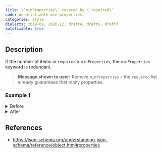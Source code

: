 ```yaml
---
title: \`minProperties\` covered by \`required\`
code: unsatisfiable-min-properties
categories: style
dialects: 2019-09, 2020-12, draft4, draft6, draft7
autofixable: true
---
```


## Description
If the number of items in `required` ≥ `minProperties`, the `minProperties` keyword is redundant.

> **Message shown to user:**
> Remove `minProperties` – the `required` list already guarantees that many properties.

### Example 1
<details><summary>Before</summary>

```json
{
  "type": "object",
  "required": [
    "a",
    "b"
  ],
  "minProperties": 2
}
```
</details>

<details><summary>After</summary>

```json
{
  "type": "object",
  "required": [
    "a",
    "b"
  ]
}
```
</details>

## References
* <https://json-schema.org/understanding-json-schema/reference/object.html#properties>
